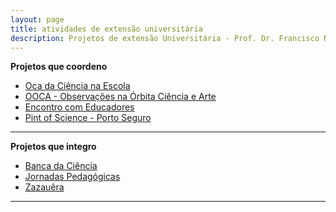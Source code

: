 ```yaml
---
layout: page
title: atividades de extensão universitária
description: Projetos de extensão Universitária - Prof. Dr. Francisco Nascimento
---
```

**Projetos que coordeno**

- [Oca da Ciência na Escola](https://itxesco.github.io/pages/oca.html)
- [OOCA - Observações na Órbita Ciência e Arte](https://itxesco.github.io/pages/ooca.html)
- [Encontro com Educadores](https://itxesco.github.io/pages/encontro.html)
- [Pint of Science - Porto Seguro](https://itxesco.github.io/pages/pint.html)

---

**Projetos que integro**
- [Banca da Ciência](https://itxesco.github.io/pages/banca.html)
- [Jornadas Pedagógicas](https://itxesco.github.io/pages/jornada.html)
- [Zazauêra](https://itxesco.github.io/ecohabitare/index.html)
---
